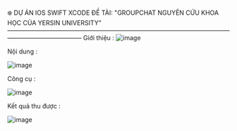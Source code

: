 ❄️ DỰ ÁN IOS SWIFT XCODE ĐỀ TÀI: "GROUPCHAT NGUYÊN CỨU KHOA HỌC CỦA YERSIN UNIVERSITY"
————————————————————————————————————————————————
Giới thiệu :
![image](https://github.com/user-attachments/assets/04a7215c-eb80-4757-8e81-6fb670e2459f)

Nội dung :

![image](https://github.com/user-attachments/assets/9ebf82d1-4d24-4752-97e8-0d7fd2f234a3)

Công cụ : 

![image](https://github.com/user-attachments/assets/d6d4ed6e-91c9-44be-9499-d2f304790c06)

Kết quả thu được :

![image](https://github.com/user-attachments/assets/55f191ec-3b03-48bd-91bc-0e5cecd912e4)
